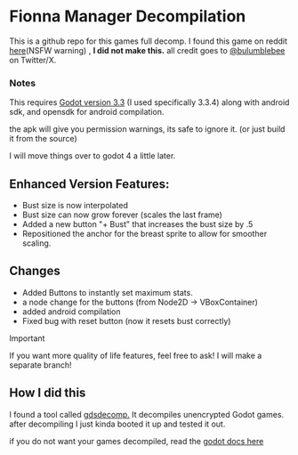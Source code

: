# Fionna Manager Decompilation
This is a github repo for this games full decomp. I found this game on reddit [here](https://www.reddit.com/r/ExpansionHentai/comments/phf8d9/f_someone_made_a_free_little_growth_game/)(NSFW warning) , **I did not make this.**  all credit goes to [@bulumblebee](https://twitter.com/bulumblebee) on Twitter/X. 
### Notes
This requires [Godot version 3.3](https://godotengine.org/download/archive/3.4-stable/) (I used specifically 3.3.4)
along with android sdk, and opensdk for android compilation.

the apk will give you permission warnings, its safe to ignore it. (or just build it from the source)

I will move things over to godot 4 a little later.

## Enhanced Version Features:

- Bust size is now interpolated
- Bust size can now grow forever (scales the last frame)
- Added a new button "+ Bust" that increases the bust size by .5
- Repositioned the anchor for the breast sprite to allow for smoother scaling.

## Changes

 - Added Buttons to instantly set maximum stats.
 - a node change for the buttons (from Node2D -> VBoxContainer)
 - added android compilation
 - Fixed bug with reset button (now it resets bust correctly)

> [!IMPORTANT]
> If you want more quality of life features, feel free to ask! I will make a separate branch!
 
 ## How I did this
 I found a tool called [gdsdecomp.](https://github.com/bruvzg/gdsdecomp) 
 It decompiles unencrypted Godot games.
after decompiling I just kinda booted it up and tested it out.

if you do not want your games decompiled, read the [godot docs here](https://docs.godotengine.org/en/stable/contributing/development/compiling/compiling_with_script_encryption_key.html)
